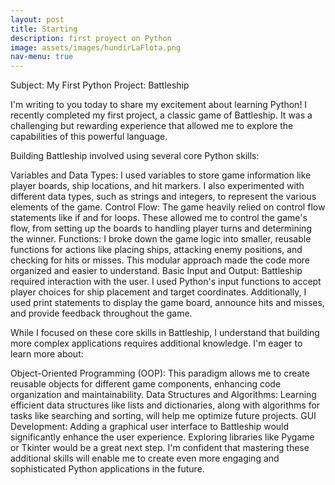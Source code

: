 ```yaml
---
layout: post
title: Starting
description: first proyect on Python
image: assets/images/hundirLaFlota.png
nav-menu: true
---
```


Subject: My First Python Project: Battleship

I'm writing to you today to share my excitement about learning Python! I recently completed my first project, a classic game of Battleship. It was a challenging but rewarding experience that allowed me to explore the capabilities of this powerful language.

Building Battleship involved using several core Python skills:

Variables and Data Types: I used variables to store game information like player boards, ship locations, and hit markers. I also experimented with different data types, such as strings and integers, to represent the various elements of the game.
Control Flow: The game heavily relied on control flow statements like if and for loops. These allowed me to control the game's flow, from setting up the boards to handling player turns and determining the winner.
Functions: I broke down the game logic into smaller, reusable functions for actions like placing ships, attacking enemy positions, and checking for hits or misses. This modular approach made the code more organized and easier to understand.
Basic Input and Output: Battleship required interaction with the user. I used Python's input functions to accept player choices for ship placement and target coordinates. Additionally, I used print statements to display the game board, announce hits and misses, and provide feedback throughout the game.

While I focused on these core skills in Battleship, I understand that building more complex applications requires additional knowledge. I'm eager to learn more about:

Object-Oriented Programming (OOP): This paradigm allows me to create reusable objects for different game components, enhancing code organization and maintainability.
Data Structures and Algorithms: Learning efficient data structures like lists and dictionaries, along with algorithms for tasks like searching and sorting, will help me optimize future projects.
GUI Development: Adding a graphical user interface to Battleship would significantly enhance the user experience. Exploring libraries like Pygame or Tkinter would be a great next step.
I'm confident that mastering these additional skills will enable me to create even more engaging and sophisticated Python applications in the future.
